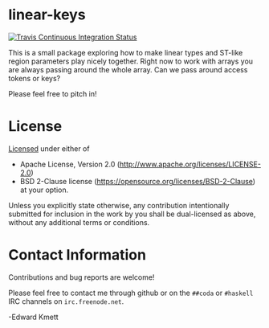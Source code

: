 # linear-keys

[![Travis Continuous Integration Status][travis-img]][travis]

This is a small package exploring how to make linear types and ST-like region parameters
play nicely together. Right now to work with arrays you are always passing around the whole
array. Can we pass around access tokens or keys?

Please feel free to pitch in!

License
=======

[Licensed](LICENSE.md) under either of
 * Apache License, Version 2.0 (http://www.apache.org/licenses/LICENSE-2.0)
 * BSD 2-Clause license (https://opensource.org/licenses/BSD-2-Clause)
at your option.

Unless you explicitly state otherwise, any contribution intentionally submitted
for inclusion in the work by you shall be dual-licensed as above, without any
additional terms or conditions.

Contact Information
===================

Contributions and bug reports are welcome!

Please feel free to contact me through github or on the `##coda` or `#haskell` IRC channels on `irc.freenode.net`.

-Edward Kmett

 [travis]: http://travis-ci.org/ekmett/linear-primitive
 [travis-img]: https://secure.travis-ci.org/ekmett/linear-primitive.png?branch=master

